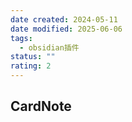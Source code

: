```yaml
---
date created: 2024-05-11
date modified: 2025-06-06
tags:
  - obsidian插件
status: ""
rating: 2
---
```


## CardNote
